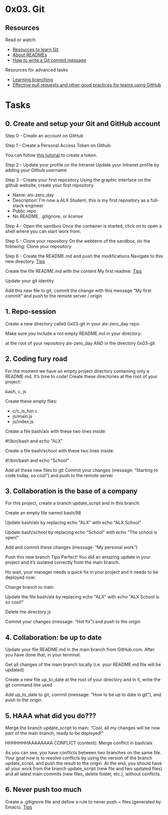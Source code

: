 # 0x03. Git
## Resources
Read or watch:
- [Resources to learn Git](https://docs.github.com/en/get-started/getting-started-with-git/set-up-git)
- [About READMEs](https://docs.github.com/en/repositories/managing-your-repositorys-settings-and-features/customizing-your-repository/about-readmes)
- [How to write a Git commit message](https://cbea.ms/git-commit/)

Resources for advanced tasks 

- [Learning branching](https://learngitbranching.js.org/)
- [Effective pull requests and other good practices for teams using GitHub](https://codeinthehole.com/tips/pull-requests-and-other-good-practices-for-teams-using-github/) 
# Tasks
## 0. Create and setup your Git and GitHub account
Step 0 - Create an account on GitHub 

Step 1 - Create a Personal Access Token on Github

You can follow [this tutorial](https://docs.github.com/en/authentication/keeping-your-account-and-data-secure/managing-your-personal-access-tokens) to create a token.

Step 2 - Update your profile on the Intranet
Update your Intranet profile by adding your Github username 

Step 3 - Create your first repository
Using the graphic interface on the github website, create your first repository.
- Name: alx-zero_day
- Description: I'm now a ALX Student, this is my first repository as a full-stack engineer
- Public repo
- No README, .gitignore, or license


Step 4 - Open the sandbox
Once the container is started, click on  to open a shell where you can start work from.

Step 5 - Clone your repository
On the webterm of the sandbox, do the following:
Clone your repository

Step 6 - Create the README.md and push the modifications
Navigate to this new directory. [Tips](https://askubuntu.com/questions/232442/how-do-i-navigate-between-directories-in-terminal)

Create the file README.md with the content My first readme. [Tips](https://forum.howtoforge.com/threads/echo-into-a-file.115/)                                                                                                                

Update your git identity

Add this new file to git, commit the change with this message “My first commit” and push to the remote server / origin



## 1. Repo-session
Create a new directory called 0x03-git in your alx-zero_day repo.

Make sure you include a not empty README.md in your directory:

at the root of your repository alx-zero_day
AND in the directory 0x03-git

## 2. Coding fury road


For the moment we have an empty project directory containing only a README.md. It’s time to code!
Create these directories at the root of your project: 

bash, c, js

Create these empty files:

- c/c_is_fun.c
- js/main.js
- js/index.js

Create a file bash/alx with these two lines inside: 

#!/bin/bash and echo "ALX"

Create a file bash/school with these two lines inside: 

#!/bin/bash and echo "School"

Add all these new files to git
Commit your changes (message: “Starting to code today, so cool”) and push to the remote server

## 3. Collaboration is the base of a company
For this project, create a branch update_script and in this branch:

Create an empty file named bash/98

Update bash/alx by replacing echo "ALX" with echo "ALX School"

Update bash/school by replacing echo "School" with echo "The school is open!"

Add and commit these changes (message: “My personal work”)

Push this new branch Tips
Perfect! You did an amazing update in your project and it’s isolated correctly from the main branch.

Ho wait, your manager needs a quick fix in your project and it needs to be deployed now:

Change branch to main

Update the file bash/alx by replacing echo "ALX" with echo "ALX School is so cool!"

Delete the directory js

Commit your changes (message: “Hot fix”) and push to the origin

 ## 4. Collaboration: be up to date
Update your file README.md in the main branch from GitHub.com. 
After you have done that, in your terminal:

Get all changes of the main branch locally (i.e. your README.md file will be updated)

Create a new file up_to_date at the root of your directory and in it, write the git command line used

Add up_to_date to git, commit (message: “How to be up to date in git”), and push to the origin 

## 5. HAAA what did you do???
Merge the branch update_script to main: 
“Cool, all my changes will be now part of the main branch, ready to be deployed!”

HHHHHHHAAAAAAAA
CONFLICT (content): Merge conflict in bash/alx

As you can see, you have conflicts between two branches on the same file.
Your goal now is to resolve conflicts by using the version of the branch update_script, and push the result to the origin.
At the end, you should have all your work from the branch update_script (new file and two updated files) and all latest main commits (new files, delete folder, etc.), without conflicts. 

## 6. Never push too much


Create a .gitignore file and define a rule to never push ~ files (generated by Emacs). [Tips](https://git-scm.com/docs/gitignore) 

